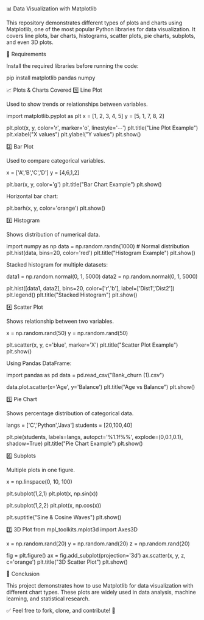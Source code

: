📊 Data Visualization with Matplotlib

This repository demonstrates different types of plots and charts using Matplotlib, one of the most popular Python libraries for data visualization.
It covers line plots, bar charts, histograms, scatter plots, pie charts, subplots, and even 3D plots.

🔧 Requirements

Install the required libraries before running the code:

pip install matplotlib pandas numpy

📈 Plots & Charts Covered
1️⃣ Line Plot

Used to show trends or relationships between variables.

import matplotlib.pyplot as plt
x = [1, 2, 3, 4, 5]
y = [5, 1, 7, 8, 2]

plt.plot(x, y, color='r', marker='o', linestyle='--')
plt.title("Line Plot Example")
plt.xlabel("X values")
plt.ylabel("Y values")
plt.show()

2️⃣ Bar Plot

Used to compare categorical variables.

x = ['A','B','C','D']
y = [4,6,1,2]

plt.bar(x, y, color='g')
plt.title("Bar Chart Example")
plt.show()


Horizontal bar chart:

plt.barh(x, y, color='orange')
plt.show()

3️⃣ Histogram

Shows distribution of numerical data.

import numpy as np
data = np.random.randn(1000)  # Normal distribution
plt.hist(data, bins=20, color='red')
plt.title("Histogram Example")
plt.show()


Stacked histogram for multiple datasets:

data1 = np.random.normal(0, 1, 5000)
data2 = np.random.normal(0, 1, 5000)

plt.hist([data1, data2], bins=20, color=['r','b'], label=['Dist1','Dist2'])
plt.legend()
plt.title("Stacked Histogram")
plt.show()

4️⃣ Scatter Plot

Shows relationship between two variables.

x = np.random.rand(50)
y = np.random.rand(50)

plt.scatter(x, y, c='blue', marker='X')
plt.title("Scatter Plot Example")
plt.show()


Using Pandas DataFrame:

import pandas as pd
data = pd.read_csv("Bank_churn (1).csv")

data.plot.scatter(x='Age', y='Balance')
plt.title("Age vs Balance")
plt.show()

5️⃣ Pie Chart

Shows percentage distribution of categorical data.

langs = ['C','Python','Java']
students = [20,100,40]

plt.pie(students, labels=langs, autopct='%1.1f%%', explode=(0,0.1,0.1), shadow=True)
plt.title("Pie Chart Example")
plt.show()

6️⃣ Subplots

Multiple plots in one figure.

x = np.linspace(0, 10, 100)

plt.subplot(1,2,1)
plt.plot(x, np.sin(x))

plt.subplot(1,2,2)
plt.plot(x, np.cos(x))

plt.suptitle("Sine & Cosine Waves")
plt.show()

7️⃣ 3D Plot
from mpl_toolkits.mplot3d import Axes3D

x = np.random.rand(20)
y = np.random.rand(20)
z = np.random.rand(20)

fig = plt.figure()
ax = fig.add_subplot(projection='3d')
ax.scatter(x, y, z, c='orange')
plt.title("3D Scatter Plot")
plt.show()

📌 Conclusion

This project demonstrates how to use Matplotlib for data visualization with different chart types.
These plots are widely used in data analysis, machine learning, and statistical research.

✅ Feel free to fork, clone, and contribute! 🚀
